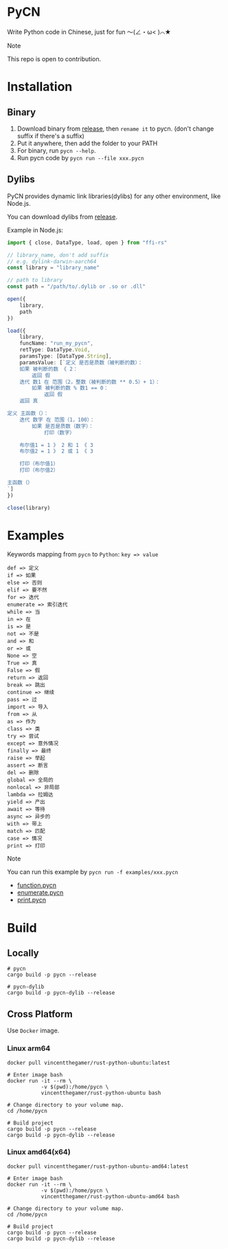 # PyCN

Write Python code in Chinese, just for fun ～(∠・ω< )⌒★

> [!NOTE]
> This repo is open to contribution.

# Installation 

## Binary

1. Download binary from [release](https://github.com/Vincent-the-gamer/pycn/releases), then `rename it` to pycn. (don't change suffix if there's a suffix)
2. Put it anywhere, then add the folder to your PATH
3. For binary, run `pycn --help`.
4. Run pycn code by `pycn run --file xxx.pycn`

## Dylibs

PyCN provides dynamic link libraries(dylibs) for any other environment, like Node.js.

You can download dylibs from [release](https://github.com/Vincent-the-gamer/pycn/releases).

Example in Node.js:

```ts
import { close, DataType, load, open } from "ffi-rs"

// library_name, don't add suffix
// e.g. dylink-darwin-aarch64
const library = "library_name"

// path to library
const path = "/path/to/.dylib or .so or .dll"

open({
    library,
    path
})

load({
    library,
    funcName: "run_my_pycn",
    retType: DataType.Void,
    paramsType: [DataType.String],
    paramsValue: [`定义 是否是质数（被判断的数）：
    如果 被判断的数 《 2：
        返回 假
    迭代 数1 在 范围（2，整数（被判断的数 ** 0.5）+ 1）：
        如果 被判断的数 % 数1 == 0：
            返回 假
    返回 真

定义 主函数（）：
    迭代 数字 在 范围（1，100）：
        如果 是否是质数（数字）：
            打印（数字）

    布尔值1 = 1 》 2 和 1 《 3
    布尔值2 = 1 》 2 或 1 《 3

    打印（布尔值1）
    打印（布尔值2）

主函数（）
`]
})

close(library)
```

# Examples

Keywords mapping from `pycn` to `Python`: `key => value`

```
def => 定义
if => 如果
else => 否则
elif => 要不然
for => 迭代
enumerate => 索引迭代
while => 当
in => 在
is => 是
not => 不是
and => 和
or => 或
None => 空
True => 真
False => 假
return => 返回
break => 跳出
continue => 继续
pass => 过
import => 导入
from => 从
as => 作为
class => 类
try => 尝试
except => 意外情况
finally => 最终
raise => 举起
assert => 断言
del => 删除
global => 全局的
nonlocal => 非局部
lambda => 拉姆达
yield => 产出
await => 等待
async => 异步的
with => 带上
match => 匹配
case => 情况
print => 打印
```

> [!NOTE]
> You can run this example by `pycn run -f examples/xxx.pycn`

- [function.pycn](examples/function.pycn)
- [enumerate.pycn](examples/enumerate.pycn)
- [print.pycn](examples/print.pycn)

# Build

## Locally

```shell
# pycn
cargo build -p pycn --release

# pycn-dylib
cargo build -p pycn-dylib --release
```

## Cross Platform

Use `Docker` image.

### Linux arm64
```shell
docker pull vincentthegamer/rust-python-ubuntu:latest

# Enter image bash
docker run -it --rm \
           -v $(pwd):/home/pycn \
           vincentthegamer/rust-python-ubuntu bash

# Change directory to your volume map.
cd /home/pycn

# Build project
cargo build -p pycn --release
cargo build -p pycn-dylib --release
```

### Linux amd64(x64)
```shell
docker pull vincentthegamer/rust-python-ubuntu-amd64:latest

# Enter image bash
docker run -it --rm \
           -v $(pwd):/home/pycn \
           vincentthegamer/rust-python-ubuntu-amd64 bash

# Change directory to your volume map.
cd /home/pycn

# Build project
cargo build -p pycn --release
cargo build -p pycn-dylib --release
```